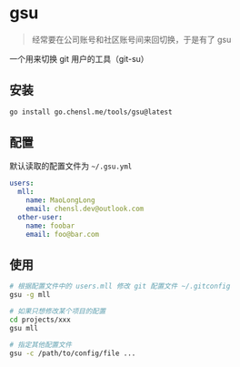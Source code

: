 # gsu

> 经常要在公司账号和社区账号间来回切换，于是有了 gsu

一个用来切换 git 用户的工具（git-su）

## 安装

```bash
go install go.chensl.me/tools/gsu@latest
```

## 配置

默认读取的配置文件为 `~/.gsu.yml`

```yml
users:
  mll:
    name: MaoLongLong
    email: chensl.dev@outlook.com
  other-user:
    name: foobar
    email: foo@bar.com
```

## 使用

```bash
# 根据配置文件中的 users.mll 修改 git 配置文件 ~/.gitconfig
gsu -g mll

# 如果只想修改某个项目的配置
cd projects/xxx
gsu mll

# 指定其他配置文件
gsu -c /path/to/config/file ...
```
